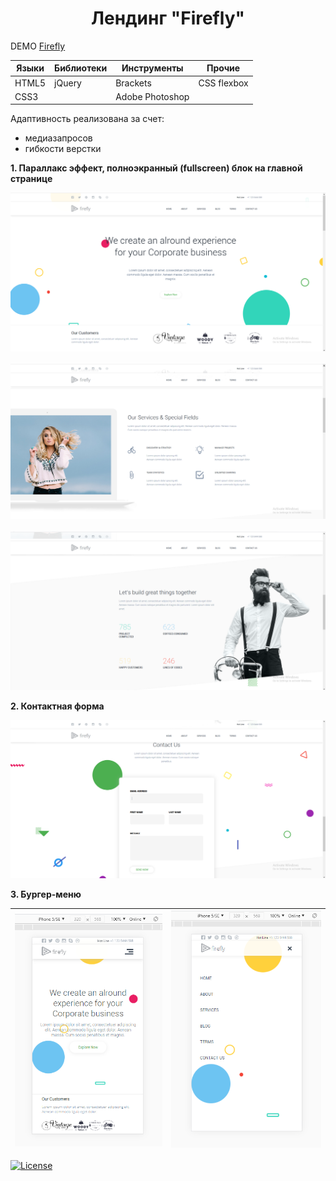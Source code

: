 <h1 align="center">Лендинг "Firefly"</h1>

DEMO [Firefly](https://zena86.github.io/firefly/)

Языки    | Библиотеки | Инструменты   |Прочие      |
---------|------------|---------------|------------|
HTML5    |jQuery      |Brackets       |CSS flexbox |
CSS3     |            |Adobe Photoshop|            |


Адаптивность реализована за счет:
* медиазапросов
* гибкости верстки

**1. Параллакс эффект, полноэкранный (fullscreen) блок на главной странице**

![Screenshort 1](/images/imgreadme/screen-main.png)
&nbsp;
![Screenshort 1](/images/imgreadme/screen1.png)
&nbsp;
![Screenshort 1](/images/imgreadme/screen2.png)

**2. Контактная форма**

![Screenshort 1](/images/imgreadme/screen-contact.png)


**3. Бургер-меню**

![Screenshort 1](/images/imgreadme/screen-mobile1.png)|![Screenshort 1](/images/imgreadme/screen-mobile2.png)
------------------------------------------------------|------------------------------------------------------


[![License](https://img.shields.io/badge/License-Apache%202.0-blue.svg)](https://opensource.org/licenses/Apache-2.0)